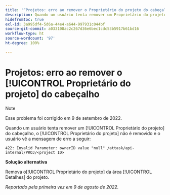 ```yaml
---
title: '“Projetos: erro ao remover o Proprietário do projeto do cabeçalho”'
description: Quando um usuário tenta remover um Proprietário do projeto do cabeçalho, o Proprietário do projeto não é removido e o usuário vê uma mensagem de erro.
hidefromtoc: true
exl-id: 3a995df4-5d6a-44e4-a644-997931c044bf
source-git-commit: a033108ac2c267d36e6bec1cdc53b5917b61bd16
workflow-type: ht
source-wordcount: '97'
ht-degree: 100%

---
```


# Projetos: erro ao remover o [!UICONTROL Proprietário do projeto] do cabeçalho

>[!NOTE]
>
>Esse problema foi corrigido em 9 de setembro de 2022.

Quando um usuário tenta remover um [!UICONTROL Proprietário do projeto] do cabeçalho, o [!UICONTROL Proprietário do projeto] não é removido e o usuário vê a mensagem de erro a seguir:

`422: Invalid Parameter: ownerID value "null" /attask/api-internal/PROJ/<project ID>`

**Solução alternativa**

Remova o[!UICONTROL  Proprietário do projeto] da área [!UICONTROL Detalhes] do projeto.

_Reportado pela primeira vez em 9 de agosto de 2022._
